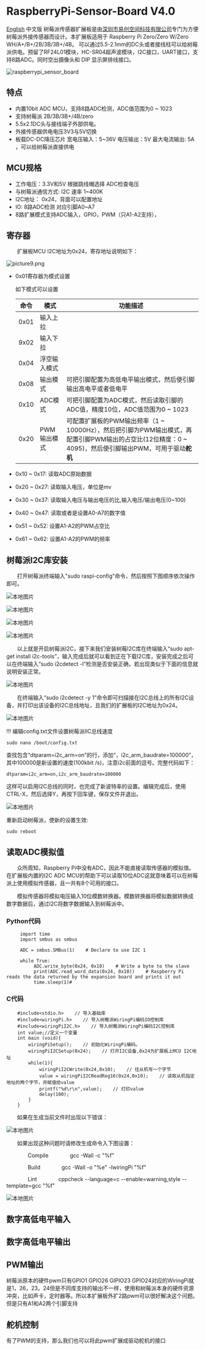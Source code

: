 # RaspberryPi-Sensor-Board V4.0

[English](README.md) 中文版
 树莓派传感器扩展板是由[深圳市易创空间科技有限公司](http://www.emakefun.com)专门为方便树莓派外接传感器而设计。本扩展板适用于 Raspberry Pi Zero/Zero W/Zero WH/A+/B+/2B/3B/3B+/4B。 可以通过5.5-2.1mm的DC头或者接线柱可以给树莓派供电。预留了RF24L01模块，HC-SR04超声波模块，I2C接口，UART接口，支持8路ADC。同时空出摄像头和 DIP 显示屏排线接口。

![raspberrypi_sensor_board](picture/raspberrypi_sensor_boardv4.0.jpg)

## 特点

- 内置10bit ADC MCU，支持8路ADC检测，ADC值范围为0 ~ 1023
- 支持树莓派 2B/3B/3B+/4B/zero
- 5.5x2.1DC头与接线端子外部供电。
- 外接传感器供电电压3V3与5V切换
- 板载DC-DC降压芯片 宽电压输入：5~36V 电压输出：5V 最大电流输出: 5A ，可以给树莓派直接供电

## MCU规格

- 工作电压：3.3V和5V 根据跳线帽选择 ADC检查电压
- 与树莓派通信方式: I2C 速率 1~400K
- I2C地址： 0x24，背面可以配置地址
- IO: 8路ADC检测 对应引脚A0~A7
- 8路扩展模式支持ADC输入，GPIO，PWM（只A1-A2支持），

## 寄存器

&ensp;&ensp;&ensp;&ensp;扩展板MCU I2C地址为0x24，寄存地址说明如下：

![picture9.png](picture/picture10.png)

- 0x01寄存器为模式设置

    如下模式可以设置

    | 命令 | 模式         | 功能描述                                                     |
    | ---- | ------------ | ------------------------------------------------------------ |
    | 0x01 | 输入上拉     |                                                              |
    | 9x02 | 输入下拉     |                                                              |
    | 0x04 | 浮空输入模式 |                                                              |
    | 0x08 | 输出模式     | 可把引脚配置为高低电平输出模式，然后使引脚输出高电平或者低电平 |
    | 0x10 | ADC模式      | 可把引脚配置为ADC模式，然后读取引脚的ADC值，精度10位，ADC值范围为0 ~ 1023 |
    | 0x20 | PWM输出模式  | 可配置扩展板的PWM输出频率（1 ~ 10000Hz），然后把引脚为PWM输出模式，再配置引脚PWM输出的占空比(12位精度：0 ~ 4095)，然后使引脚输出PWM，可用于驱动**舵机** |

- 0x10 ~ 0x17: 读取ADC原始数据

- 0x20 ~ 0x27: 读取输入电压，单位是mv

- 0x30 ~ 0x37: 读取输入电压与输出电压的比,输入电压/输出电压(0~100)

- 0x40 ~ 0x47: 读取或者是设置A0-A7的数字值

- 0x51 ~ 0x52: 设置A1-A2的PWM占空比

- 0x61 ~ 0x62: 设置A1-A2的PWM的频率

## 树莓派I2C库安装

&ensp;&ensp;&ensp;&ensp;打开树莓派终端输入"sudo raspi-config"命令，然后按照下图顺序依次操作即可。

![本地图片](./picture/picture1.png)

![本地图片](./picture/picture2.png)

![本地图片](./picture/picture3.png)

![本地图片](./picture/picture4.png)

&ensp;&ensp;&ensp;&ensp;以上就是开启树莓派I2C，接下来我们安装树莓I2C库在终端输入“sudo apt-get install i2c-tools”，输入完成后就可以看到正在下载I2C库，安装完成之后可以在终端输入“sudo i2cdetect -l”检测是否安装正确，若出现类似于下面的信息就说明安装正常。

![本地图片](./picture/picture5.png)

&ensp;&ensp;&ensp;&ensp;在终端输入“sudo i2cdetect -y 1”命令即可扫描接在I2C总线上的所有I2C设备，并打印出该设备的I2C总线地址，且我们的扩展板的I2C地址为0x24。

![本地图片](./picture/picture6.png)

!!! 编辑config.txt文件设置树莓派IIC总线速度

    sudo nano /boot/config.txt

查找包含“dtparam=i2c_arm=on”的行，添加“，i2c_arm_baudrate=100000”，其中100000是新设置的速度(100kbit /s)，注意i2c前面的逗号。完整代码如下：

    dtparam=i2c_arm=on,i2c_arm_baudrate=100000

这样可以启用I2C总线的同时，也完成了新波特率的设置。编辑完成后，使用CTRL-X，然后选择Y，再按下回车键，保存文件并退出。

![本地图片](./picture/picture7.png)

重新启动树莓派，使新的设置生效:

    sudo reboot

## 读取ADC模拟值

&ensp;&ensp;&ensp;&ensp;众所周知，Raspberry Pi中没有ADC，因此不能直接读取传感器的模拟值。在扩展板内置的I2C ADC MCU的帮助下可以读取10位ADC这就意味着可以在树莓派上使用模拟传感器，且一共有8个可用的接口。

&ensp;&ensp;&ensp;&ensp;模拟传感器将模拟电压输入10位模数转换器。模数转换器将模拟数据转换成数字数据后，通过I2C将数字数据输入到树莓派中。

### Python代码

```
     import time
     import smbus as smbus
    
     ADC = smbus.SMBus(1)    # Declare to use I2C 1
    
     while True:
          ADC.write_byte(0x24, 0x10)    # Write a byte to the slave
          print(ADC.read_word_data(0x24, 0x10))    # Raspberry Pi reads the data returned by the expansion board and prints it out
          time.sleep(1)#
```

### C代码

```
    #include<stdio.h>    // 导入基础库
    #include<wiringPi.h>    // 导入树莓派WiringPi编码IO控制库
    #include<wiringPiI2C.h>    // 导入树莓派WiringPi编码I2C控制库
    int value;//定义一个变量
    int main (void){
        wiringPiSetup();    // 初始化WiringPi编码。
        wiringPiI2CSetup(0x24);    // 打开I2C设备,0x24为扩展板上MCU I2C地址
        while(1){
            wiringPiI2CWrite(0x24,0x10);    // 往从机写一个字节
            value = wiringPiI2CReadReg16(0x24,0x10);    // 读取从机指定地址的两个字节，并赋值给value
            printf("%d\r\n",value);    // 打印value
            delay(100);
        }
    }
```

&ensp;&ensp;&ensp;&ensp;如果在生成当前文件时出现以下错误：

![本地图片](./picture/picture8.png)

&ensp;&ensp;&ensp;&ensp;如果出现这种问题时请修改生成命令入下图设置：

&ensp;&ensp;&ensp;&ensp;&ensp;&ensp;&ensp;&ensp;Compile&ensp;&ensp;&ensp;&ensp;&ensp;&ensp;&ensp;&ensp;gcc -Wall -c "%f"

&ensp;&ensp;&ensp;&ensp;&ensp;&ensp;&ensp;&ensp;Build&ensp;&ensp;&ensp;&ensp;&ensp;&ensp;&ensp;&ensp;gcc -Wall -o "%e" -lwiringPi "%f"

&ensp;&ensp;&ensp;&ensp;&ensp;&ensp;&ensp;&ensp;Lint&ensp;&ensp;&ensp;&ensp;&ensp;&ensp;&ensp;&ensp;cppcheck --language=c --enable=warning,style --template=gcc "%f"

![本地图片](./picture/picture9.png)

## 数字高低电平输入

## 数字高低电平输出

## PWM输出

树莓派原本的硬件pwm只有GPIO1 GPIO26 GIPIO23 GPIO24对应的WiringPi就是1，26，23，24但是不同库支持的输出不一样，使用和树莓派本身的硬件资源冲突，比如声卡，定时器等。所以本扩展板外扩2路pwm可以很好解决这个问题。但是只有A1和A2两个引脚支持

## 舵机控制

有了PWM的支持，那么我们也可以将此pwm扩展成驱动舵机的接口
